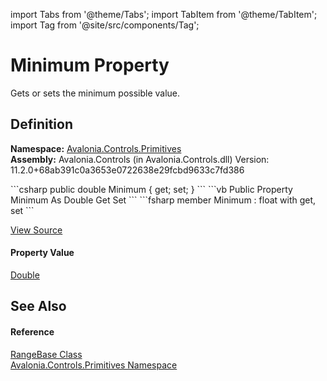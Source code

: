 import Tabs from '@theme/Tabs'; 
import TabItem from '@theme/TabItem'; 
import Tag from '@site/src/components/Tag'; 

# Minimum Property


Gets or sets the minimum possible value.



## Definition
**Namespace:** <a href="N_Avalonia_Controls_Primitives">Avalonia.Controls.Primitives</a>  
**Assembly:** Avalonia.Controls (in Avalonia.Controls.dll) Version: 11.2.0+68ab391c0a3653e0722638e29fcbd9633c7fd386

<Tabs groupId="api-code-preview">
<TabItem value="csharp" label="C#">
```csharp
public double Minimum { get; set; }
```
</TabItem>
<TabItem value="vb" label="VB">
```vb
Public Property Minimum As Double
	Get
	Set
```
</TabItem>
<TabItem value="fsharp" label="F#">
```fsharp
member Minimum : float with get, set
```
</TabItem>
</Tabs>



<a href="https://github.com/AvaloniaUI/Avalonia/tree/master/srcAvalonia.Controls/Primitives/RangeBase.cs#L68" title="View the source code">View Source</a>



#### Property Value
<a href="https://learn.microsoft.com/dotnet/api/system.double" target="_blank" rel="noopener noreferrer">Double</a>

## See Also


#### Reference
<a href="T_Avalonia_Controls_Primitives_RangeBase">RangeBase Class</a>  
<a href="N_Avalonia_Controls_Primitives">Avalonia.Controls.Primitives Namespace</a>  
